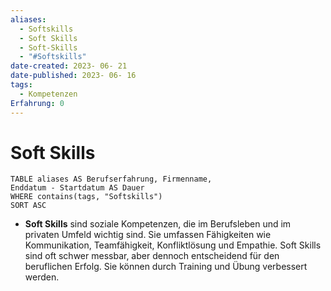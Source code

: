 ```yaml
---
aliases:
  - Softskills
  - Soft Skills
  - Soft-Skills
  - "#Softskills"
date-created: 2023- 06- 21
date-published: 2023- 06- 16
tags:
  - Kompetenzen
Erfahrung: 0
---
```

# Soft Skills

```dataview
TABLE aliases AS Berufserfahrung, Firmenname,
Enddatum - Startdatum AS Dauer
WHERE contains(tags, "Softskills")
SORT ASC
```

- **Soft Skills** sind soziale Kompetenzen, die im Berufsleben und im privaten Umfeld wichtig sind. Sie umfassen Fähigkeiten wie Kommunikation, Teamfähigkeit, Konfliktlösung und Empathie. Soft Skills sind oft schwer messbar, aber dennoch entscheidend für den beruflichen Erfolg. Sie können durch Training und Übung verbessert werden.



